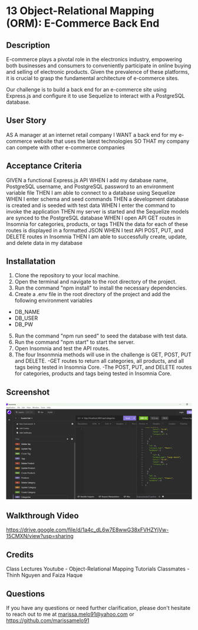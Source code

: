# 13 Object-Relational Mapping (ORM): E-Commerce Back End

## Description
E-commerce plays a pivotal role in the electronics industry, empowering both businesses and consumers to conveniently participate in online buying and selling of electronic products. Given the prevalence of these platforms, it is crucial to grasp the fundamental architecture of e-commerce sites.

Our challenge is to build a back end for an e-commerce site using Express.js and configure it to use Sequelize to interact with a PostgreSQL database.

## User Story
AS A manager at an internet retail company
I WANT a back end for my e-commerce website that uses the latest technologies
SO THAT my company can compete with other e-commerce companies

## Acceptance Criteria
GIVEN a functional Express.js API
WHEN I add my database name, PostgreSQL username, and PostgreSQL password to an environment variable file
THEN I am able to connect to a database using Sequelize
WHEN I enter schema and seed commands
THEN a development database is created and is seeded with test data
WHEN I enter the command to invoke the application
THEN my server is started and the Sequelize models are synced to the PostgreSQL database
WHEN I open API GET routes in Insomnia for categories, products, or tags
THEN the data for each of these routes is displayed in a formatted JSON
WHEN I test API POST, PUT, and DELETE routes in Insomnia
THEN I am able to successfully create, update, and delete data in my database

## Installatation
1. Clone the repository to your local machine.
2. Open the terminal and navigate to the root directory of the project.
3. Run the command "npm install" to install the necessary dependencies.
4. Create a .env file in the root directory of the project and add the following environment variables
- DB_NAME
- DB_USER
- DB_PW
5. Run the command "npm run seed" to seed the database with test data.
6. Run the command "npm start" to start the server.
7. Open Insomnia and test the API routes.
8. The four Insonmnia methods will use in the challenge is GET, POST, PUT and DELETE.
-GET routes to return all categories, all products, and all tags being tested in Insomnia Core.
-The POST, PUT, and DELETE routes for categories, products and tags being tested in Insomnia Core.

## Screenshot
![Screenshot](./Insomnia.png)

## Walkthrough Video
https://drive.google.com/file/d/1a4c_dL6w7E8wwG38xFVHZYjVw-15CMXN/view?usp=sharing

## Credits
Class Lectures 
Youtube - Object-Relational Mapping Tutorials
Classmates - Thinh Nguyen and Faiza Haque

## Questions
If you have any questions or need further clarification, please don't hesitate to reach out to me at
marissa.melo91@yahoo.com or https://github.com/marissamelo91

